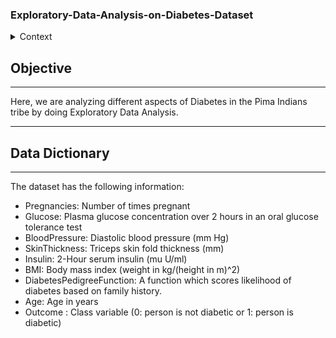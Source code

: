 ### Exploratory-Data-Analysis-on-Diabetes-Dataset

<details>
        <summary>Context</summary>
        <br>
        <p style='text-align:justify;'> Diabetes is one of the most frequent diseases worldwide and the number of diabetic patients are growing over the years. The             main cause of diabetes remains unknown, yet scientists believe that both genetic factors and environmental lifestyle play a major role in diabetes. A               few years ago research was done on a tribe in America which is called the Pima tribe (also known as the Pima Indians). In this tribe, it was found that             the ladies are prone to diabetes very early. Several constraints were placed on the selection of these instances from a larger database. In particular,             all patients were females at least 21 years old of Pima Indian heritage. 
        </p>
</details>

## Objective
-----------------

Here, we are analyzing different aspects of Diabetes in the Pima Indians tribe by doing Exploratory Data Analysis.

-------------------------
## Data Dictionary
-------------------------

The dataset has the following information:

* Pregnancies: Number of times pregnant
* Glucose: Plasma glucose concentration over 2 hours in an oral glucose tolerance test
* BloodPressure: Diastolic blood pressure (mm Hg)
* SkinThickness: Triceps skin fold thickness (mm)
* Insulin: 2-Hour serum insulin (mu U/ml)
* BMI: Body mass index (weight in kg/(height in m)^2)
* DiabetesPedigreeFunction: A function which scores likelihood of diabetes based on family history.
* Age: Age in years
* Outcome : Class variable (0: person is not diabetic or 1: person is diabetic)
